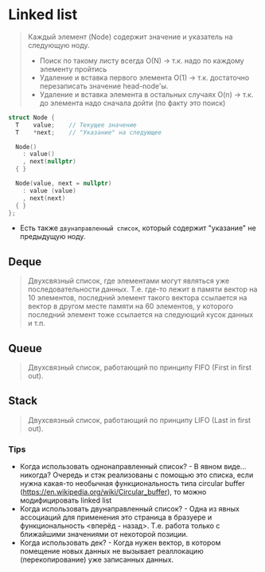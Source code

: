 # Linked list
> Каждый элемент (Node) содержит значение и указатель на следующую ноду.
> * Поиск по такому листу всегда O(N) -> т.к. надо по каждому элементу пройтись
> * Удаление и вставка первого элемента O(1) -> т.к. достаточно перезаписать значение head-node'ы.
> * Удаление и вставка элемента в остальных случаях O(n) -> т.к. до элемента надо сначала дойти (по факту это поиск)

```cpp
struct Node {
  T    value;    // Текущее значение
  T    *next;    // "Указание" на следующее

  Node()
    : value()
    , next(nullptr)
  { }

  Node(value, next = nullptr)
    : value (value)
    , next(next)
  { }
};
```

* Есть также `двунаправленный список`, который содержит "указание" не предыдущую ноду.

## Deque
> Двухсвязный список, где элементами могут являться уже последовательности данных.
> Т.е. где-то лежит в памяти вектор на 10 элементов, последний элемент такого вектора ссылается на вектор в другом месте памяти на 60 элементов, у которого последний элемент тоже ссылается на следующий кусок данных и т.п.

## Queue
> Двухсвязный список, работающий по принципу FIFO (First in first out).

## Stack 
> Двухсвязный список, работающий по принципу LIFO (Last in first out).

### Tips
* Когда использовать однонаправленный список? - В явном виде... никогда? Очередь и стэк реализованы с помощью это списка, если нужна какая-то необычная функциональность типа circular buffer (https://en.wikipedia.org/wiki/Circular_buffer), то можно модифицировать linked list
* Когда использовать двунаправленный список? - Одна из явных ассоциаций для применения это страница в бразуере и функциональность <вперёд - назад>. Т.е. работа только с ближайшими значениями от некоторой позиции.
* Когда использовать дек? - Когда нужен вектор, в котором помещение новых данных не вызывает реаллокацию (перекопирование) уже записанных данных.